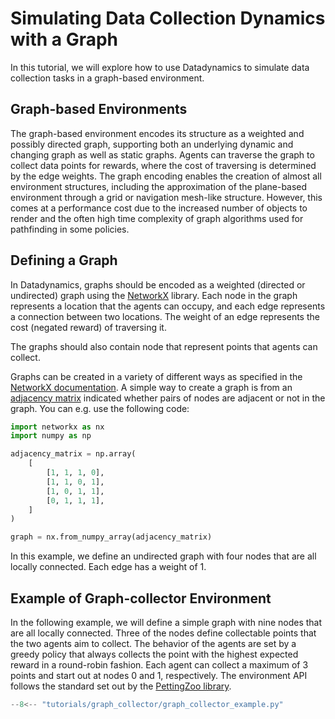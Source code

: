 # Simulating Data Collection Dynamics with a Graph

In this tutorial, we will explore how to use Datadynamics to simulate data collection tasks in a graph-based environment.


## Graph-based Environments

The graph-based environment encodes its structure as a weighted and possibly directed graph, supporting both an underlying dynamic and changing graph as well as static graphs.
Agents can traverse the graph to collect data points for rewards, where the cost of traversing is determined by the edge weights.
The graph encoding enables the creation of almost all environment structures, including the approximation of the plane-based environment through a grid or navigation mesh-like structure.
However, this comes at a performance cost due to the increased number of objects to render and the often high time complexity of graph algorithms used for pathfinding in some policies.

## Defining a Graph

In Datadynamics, graphs should be encoded as a weighted (directed or undirected) graph using the [NetworkX](https://networkx.org/) library.
Each node in the graph represents a location that the agents can occupy, and each edge represents a connection between two locations.
The weight of an edge represents the cost (negated reward) of traversing it.

The graphs should also contain node that represent points that agents can collect.

Graphs can be created in a variety of different ways as specified in the [NetworkX documentation](https://networkx.org/).
A simple way to create a graph is from an [adjacency matrix](https://en.wikipedia.org/wiki/Adjacency_matrix) indicated whether pairs of nodes are adjacent or not in the graph.
You can e.g. use the following code:

```python
import networkx as nx
import numpy as np

adjacency_matrix = np.array(
    [
        [1, 1, 1, 0],
        [1, 1, 0, 1],
        [1, 0, 1, 1],
        [0, 1, 1, 1],
    ]
)

graph = nx.from_numpy_array(adjacency_matrix)
```

In this example, we define an undirected graph with four nodes that are all locally connected.
Each edge has a weight of 1.

## Example of Graph-collector Environment
In the following example, we will define a simple graph with nine nodes that are all locally connected.
Three of the nodes define collectable points that the two agents aim to collect.
The behavior of the agents are set by a greedy policy that always collects the point with the highest expected reward in a round-robin fashion.
Each agent can collect a maximum of 3 points and start out at nodes 0 and 1, respectively.
The environment API follows the standard set out by the [PettingZoo library](https://pettingzoo.farama.org/).

```python
--8<-- "tutorials/graph_collector/graph_collector_example.py"
```
